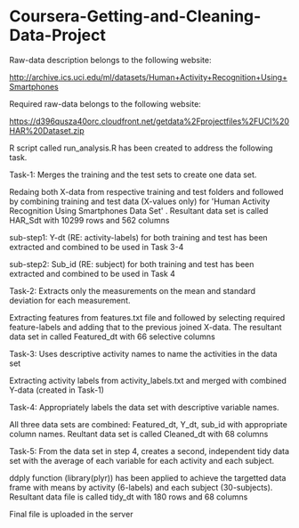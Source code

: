 Coursera-Getting-and-Cleaning-Data-Project
==========================================
Raw-data description belongs to the following website: 

http://archive.ics.uci.edu/ml/datasets/Human+Activity+Recognition+Using+Smartphones 

Required raw-data belongs to the following website: 

https://d396qusza40orc.cloudfront.net/getdata%2Fprojectfiles%2FUCI%20HAR%20Dataset.zip 

 R script called run_analysis.R has been created to address the following task. 
 
Task-1: Merges the training and the test sets to create one data set.

Redaing both X-data from respective training and test folders and followed by combining training and test data (X-values only) for 'Human Activity Recognition Using Smartphones Data Set' . Resultant data set is called HAR_Sdt with 10299 rows and 562 columns

sub-step1: Y-dt (RE: activity-labels) for both training and test has been extracted and combined to be used in Task 3-4

sub-step2: Sub_id (RE: subject) for both training and test has been extracted and combined to be used in Task 4

Task-2: Extracts only the measurements on the mean and standard deviation for each measurement. 

Extracting features from features.txt file and followed by selecting required feature-labels and adding that to the previous joined X-data. The resultant data set in called Featured_dt with 66 selective columns 

Task-3: Uses descriptive activity names to name the activities in the data set

Extracting activity labels from activity_labels.txt and merged with combined Y-data (created in Task-1)

Task-4: Appropriately labels the data set with descriptive variable names. 

All three data sets are combined: Featured_dt, Y_dt, sub_id with appropriate column names. Reultant data set is called Cleaned_dt with 68 columns

Task-5: From the data set in step 4, creates a second, independent tidy data set with the average of each variable for each activity and each subject.

ddply function (library(plyr)) has been applied to achieve the targetted data frame with means by activity (6-labels) and each subject (30-subjects). Resultant data file is called tidy_dt with 180 rows and 68 columns

Final file is uploaded in the server
